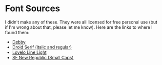 Font Sources
============

I didn't make any of these. They were all licensed for free personal use (but if I'm wrong about that, please let me know). Here are the links to where I found them:

* [Debby](https://www.behance.net/gallery/30300095/Debby-(Free-Font))
* [Droid Serif (italic and regular)](https://www.fontsquirrel.com/fonts/droid-serif?q%5Bterm%5D=droid+serif&q%5Bsearch_check%5D=Y)
* [Lovelo Line Light](http://www.fontfabric.com/lovelo-font/)
* [SF New Republic (Small Caps)](http://www.1001fonts.com/sf-new-republic-font.html)
